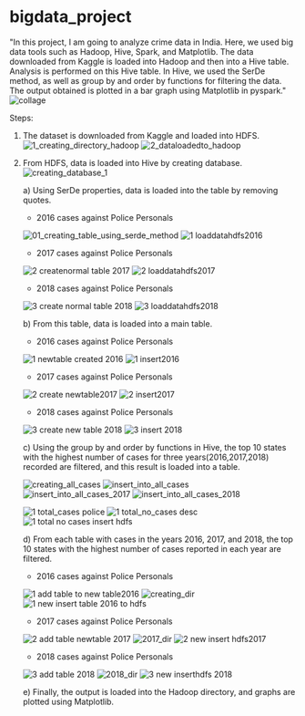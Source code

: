# bigdata_project

"In this project, I am going to analyze crime data in India. Here, we used big data tools such as Hadoop, Hive, Spark, and Matplotlib. The data downloaded from Kaggle is loaded into Hadoop and then into a Hive table. Analysis is performed on this Hive table. In Hive, we used the SerDe method, as well as group by and order by functions for filtering the data. The output obtained is plotted in a bar graph using Matplotlib in pyspark."
![collage](https://github.com/JiJiNaK/bigdata_project/assets/144101140/9c76e5d5-82ec-46e1-a519-6538e2813116)

Steps:
1. The dataset is downloaded from Kaggle and loaded into HDFS.
   ![1_creating_directory_hadoop](https://github.com/JiJiNaK/bigdata_project/assets/144101140/6aeda6a4-41ab-449b-b539-43bfa5679cb4)
   ![2_dataloadedto_hadoop](https://github.com/JiJiNaK/bigdata_project/assets/144101140/ffd96247-73ec-4b95-879e-2dccdfcdbe9b)

2. From HDFS, data is loaded into Hive by creating database.
   ![creating_database_1](https://github.com/JiJiNaK/bigdata_project/assets/144101140/cf554834-63d9-4a19-8335-561ea1ceb69d)

   a) Using SerDe properties, data is loaded into the table by removing quotes.

   * 2016 cases against Police Personals

   ![01_creating_table_using_serde_method](https://github.com/JiJiNaK/bigdata_project/assets/144101140/e997a1c2-cfaa-4e17-a781-28f7b015ad0a)
   ![1 loaddatahdfs2016](https://github.com/JiJiNaK/bigdata_project/assets/144101140/5a8ec393-6215-4101-bb89-6c8c80b3eeb2)


   * 2017 cases against Police Personals

   ![2 createnormal table 2017](https://github.com/JiJiNaK/bigdata_project/assets/144101140/0e052bba-68c2-4b96-95a9-57072450e556)
   ![2 loaddatahdfs2017](https://github.com/JiJiNaK/bigdata_project/assets/144101140/f560c245-cc87-40bb-ba7d-bd4e8009aa2e)


   * 2018 cases against Police Personals
  
   ![3 create normal table 2018](https://github.com/JiJiNaK/bigdata_project/assets/144101140/9a056e18-39cf-42dc-9c49-e98b46e3c65e)
   ![3 loaddatahdfs2018](https://github.com/JiJiNaK/bigdata_project/assets/144101140/dec55abe-e4f0-4026-9a23-eeddfe2d0adc)

   b) From this table, data is loaded into a main table.

   * 2016 cases against Police Personals

   ![1 newtable created 2016](https://github.com/JiJiNaK/bigdata_project/assets/144101140/e48a71ef-a80c-461e-b4fb-07f21cc85b9f)
   ![1 insert2016](https://github.com/JiJiNaK/bigdata_project/assets/144101140/07769757-1877-4724-9a06-2ee42afce372)

   * 2017 cases against Police Personals

   ![2 create newtable2017](https://github.com/JiJiNaK/bigdata_project/assets/144101140/22115f6e-ea12-4aec-aa82-70c736e80555)
   ![2 insert2017](https://github.com/JiJiNaK/bigdata_project/assets/144101140/55efca23-5390-4844-86a8-44e8ccd4f258)

   * 2018 cases against Police Personals
  
   ![3 create new table 2018](https://github.com/JiJiNaK/bigdata_project/assets/144101140/a957106d-b598-46cc-b8ba-c85bd0fb8b84)
   ![3 insert 2018 ](https://github.com/JiJiNaK/bigdata_project/assets/144101140/619f6a56-0421-46e4-8434-4033660b3cfa)

   c) Using the group by and order by functions in Hive, the top 10 states with the highest number of cases for three years(2016,2017,2018) recorded are filtered, and this          result is loaded into a table.

   ![creating_all_cases](https://github.com/JiJiNaK/bigdata_project/assets/144101140/cca69829-746d-4b99-89f0-bc701f5d94ee)
   ![insert_into_all_cases](https://github.com/JiJiNaK/bigdata_project/assets/144101140/e7c59e6b-ca74-4abb-949d-8e8f27181b3f)
   ![insert_into_all_cases_2017](https://github.com/JiJiNaK/bigdata_project/assets/144101140/6a3dbf02-7f2a-4add-a203-54e86beef6d7)
   ![insert_into_all_cases_2018](https://github.com/JiJiNaK/bigdata_project/assets/144101140/3403c123-09d9-4aa0-80e2-ceddbe6bbdff)
   
   ![1 total_cases police](https://github.com/JiJiNaK/bigdata_project/assets/144101140/9706486d-7522-48a9-9868-8a949e970027)
   ![1 total_no_cases desc](https://github.com/JiJiNaK/bigdata_project/assets/144101140/a7e7b867-e7a9-4382-a926-df9a57119d70)
   ![1 total no cases insert hdfs](https://github.com/JiJiNaK/bigdata_project/assets/144101140/ee39a770-b772-42e9-8fc9-c9a636d6b4a8)

   d) From each table with cases in the years 2016, 2017, and 2018, the top 10 states with the highest number of cases reported in each year are filtered.

   * 2016 cases against Police Personals

   ![1 add table to new table2016](https://github.com/JiJiNaK/bigdata_project/assets/144101140/1264a8b3-60ab-4e67-bd45-56fe32ff07b8)
   ![creating_dir](https://github.com/JiJiNaK/bigdata_project/assets/144101140/a8e6c3a2-d131-4829-9582-4083b7b971ab)
   ![1 new insert table 2016 to hdfs](https://github.com/JiJiNaK/bigdata_project/assets/144101140/02fad879-a964-47f1-9e02-3a69361aef7a)

   * 2017 cases against Police Personals

   ![2 add table newtable 2017](https://github.com/JiJiNaK/bigdata_project/assets/144101140/f544dcc8-bd69-43dd-bb65-6944efb3958f)
   ![2017_dir](https://github.com/JiJiNaK/bigdata_project/assets/144101140/2d0aa425-bfeb-497d-aefe-a890c539e55a)
   ![2 new insert hdfs2017](https://github.com/JiJiNaK/bigdata_project/assets/144101140/4ffe56c6-fbd8-49a0-b22f-eada35213133)

   * 2018 cases against Police Personals

   ![3 add table 2018](https://github.com/JiJiNaK/bigdata_project/assets/144101140/ce05c719-980a-4797-8165-d03367d573d7)
   ![2018_dir](https://github.com/JiJiNaK/bigdata_project/assets/144101140/509cfe27-8d7b-4712-af26-1f4e7d2315fe)
   ![3 new inserthdfs 2018](https://github.com/JiJiNaK/bigdata_project/assets/144101140/80c025ed-b71c-4590-8d24-00c3d36f3bd3)

   e) Finally, the output is loaded into the Hadoop directory, and graphs are plotted using Matplotlib.


   




